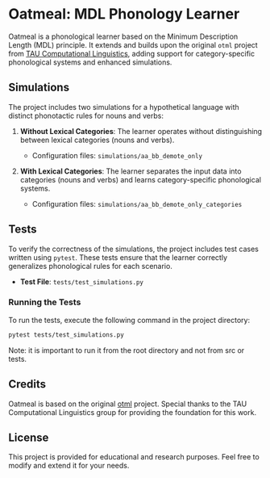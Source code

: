# Oatmeal: MDL Phonology Learner

Oatmeal is a phonological learner based on the Minimum Description Length (MDL) principle. It extends and builds upon
the original `otml` project from [TAU Computational Linguistics](https://github.com/taucompling/otml), adding support
for category-specific phonological systems and enhanced simulations.

## Simulations

The project includes two simulations for a hypothetical language with distinct phonotactic rules for nouns and verbs:

1. **Without Lexical Categories**: The learner operates without distinguishing between lexical categories (nouns and
   verbs).
    - Configuration files: `simulations/aa_bb_demote_only`

2. **With Lexical Categories**: The learner separates the input data into categories (nouns and verbs) and learns
   category-specific phonological systems.
    - Configuration files: `simulations/aa_bb_demote_only_categories`

## Tests

To verify the correctness of the simulations, the project includes test cases written using `pytest`. These tests ensure
that the learner correctly generalizes phonological rules for each scenario.

- **Test File**: `tests/test_simulations.py`

### Running the Tests

To run the tests, execute the following command in the project directory:

```bash
pytest tests/test_simulations.py
```

Note: it is important to run it from the root directory and not from src or tests.

## Credits

Oatmeal is based on the original [otml](https://github.com/taucompling/otml) project. Special thanks to the TAU
Computational Linguistics group for providing the foundation for this work.

## License

This project is provided for educational and research purposes. Feel free to modify and extend it for your needs.
